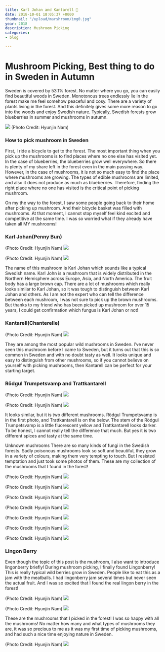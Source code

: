 ```yaml
---
title: Karl Johan and Kantarell 🍄
date: 2018-10-01 18:05:37 +0000
thumbnail: "/upload/marshroom/img0.jpg"
year: 2018
description: Mushroom Picking
categories:
- blog

---
```

# Mushroom Picking, Best thing to do in Sweden in Autumn

Sweden is covered by 53.1% forest. No matter where you go, you can easily find beautiful woods in Sweden. Monotonous trees endlessly lie in the forest make me feel somehow peaceful and cosy. There are a variety of plants living in the forest. And this definitely gives some more reason to go into the woods and enjoy Swedish nature. Typically, Swedish forests grow blueberries in summer and mushrooms in autumn.

![](/upload/marshroom/img1.jpg)
(Photo Credit: Hyunjin Nam)

### How to pick mushroom in Sweden

First, I ride a bicycle to get to the forest. The most important thing when you pick up the mushrooms is to find places where no one else has visited yet. In the case of blueberries, the blueberries grow well everywhere. So there is plenty of my share left in the forest even in the main passing way. However, in the case of mushrooms, it is not so much easy to find the place where mushrooms are growing. The types of edible mushrooms are limited, and also it does not produce as much as blueberries. Therefore, finding the right place where no one has visited is the critical point of picking mushroom.

On my the way to the forest, I saw some people going back to their home after picking up mushroom. And their bicycle basket was filled with mushrooms. At that moment, I cannot stop myself feel kind excited and competitive at the same time. I was so worried what if they already have taken all MY mushrooms!
 

### Karl Johan(Penny Bun)


(Photo Credit: Hyunjin Nam)
![](/upload/marshroom/img2.jpg)


(Photo Credit: Hyunjin Nam)
![](/upload/marshroom/img3.jpg)

The name of this mushroom is Karl Johan which sounds like a typical Swedish name. Karl John is a mushroom that is widely distributed in the Northern Hemisphere across Europe, Asia, and North America. The fruit body has a large brown cap. There are a lot of mushrooms which really looks similar to Karl Johan, so it was tough to distinguish between Karl Johan and others. As I am not the expert who can tell the difference between each mushroom, I was not sure to pick up the brown mushrooms. But thanks to my friend who has been picked up mushroom for over 15 years, I could get confirmation which fungus is Karl Johan or not!

 

### Kantarell(Chanterelle)


(Photo Credit: Hyunjin Nam)
![](/upload/marshroom/img4.jpg)

They are among the most popular wild mushrooms in Sweden. I’ve never seen this mushroom before I came to Sweden, but it turns out that this is so common in Sweden and with no doubt tasty as well. It looks unique and easy to distinguish from other mushrooms, so if you cannot believe on yourself with picking mushrooms, then Kantarell can be perfect for your starting target.

 

### Rödgul Trumpetsvamp and Trattkantarell


(Photo Credit: Hyunjin Nam)
![](/upload/marshroom/img5.jpg)


(Photo Credit: Hyunjin Nam)
![](/upload/marshroom/img6.jpg)

It looks similar, but it is two different mushrooms. Rödgul Trumpetsvamp is in the first photo, and Trattkantarell is on the below. The stem of the Rödgul Trumpetsvamp is a little fluorescent yellow and Trattkantarell looks darker. To be honest, I cannot really tell the difference that much. But yes it is two different spices and tasty at the same time.

Unknown mushrooms
There are so many kinds of fungi in the Swedish forests. Sadly poisonous mushrooms look so soft and beautiful, they grow in a variety of colours, making them very tempting to touch. But I resisted temptation and just took some photos of them. These are my collection of the mushrooms that I found in the forest!


(Photo Credit: Hyunjin Nam)
![](/upload/marshroom/img7.jpg)

(Photo Credit: Hyunjin Nam)
![](/upload/marshroom/img8.jpg)

(Photo Credit: Hyunjin Nam)
![](/upload/marshroom/img9.jpg)
 


(Photo Credit: Hyunjin Nam)
![](/upload/marshroom/img10.jpg)

(Photo Credit: Hyunjin Nam)
![](/upload/marshroom/img11.jpg)

(Photo Credit: Hyunjin Nam)
![](/upload/marshroom/img12.jpg)

(Photo Credit: Hyunjin Nam)
![](/upload/marshroom/img13.jpg)
 

### Lingon Berry
Even though the topic of this post is the mushroom, I also want to introduce lingonberry briefly! During mushroom picking, I finally found Lingonberry! This is really typical wild berries grow in Sweden. People like to eat this as a jam with the meatballs. I had lingonberry jam several times but never seen the actual fruit. And I was so excited that I found the real lingon berry in the forest!


(Photo Credit: Hyunjin Nam)
![](/upload/marshroom/img14.jpg)

(Photo Credit: Hyunjin Nam)
![](/upload/marshroom/img15.jpg)
 

These are the mushrooms that I picked in the forest! I was so happy with all the mushrooms! No matter how many and what types of mushrooms they are, it was so precious to me as it was my first time of picking mushrooms, and had such a nice time enjoying nature in Sweden.

(Photo Credit: Hyunjin Nam)
![](/upload/marshroom/img16.jpg)

